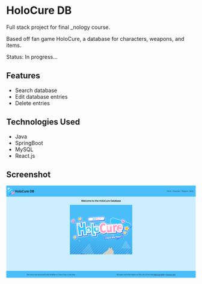 # HoloCure DB

Full stack project for final _nology course.

Based off fan game HoloCure, a database for characters, weapons, and items.

Status: In progress...

## Features

- Search database
- Edit database entries
- Delete entries

## Technologies Used

- Java
- SpringBoot
- MySQL
- React.js


## Screenshot
![Screenshot](/screenshots/Screenshot%202022-11-23%20134529.jpg)
